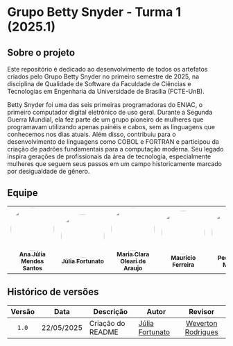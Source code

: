 # Grupo Betty Snyder - Turma 1 (2025.1)

## Sobre o projeto

Este repositório é dedicado ao desenvolvimento de todos os artefatos criados pelo Grupo Betty Snyder no primeiro semestre de 2025, na disciplina de Qualidade de Software da Faculdade de Ciências e Tecnologias em Engenharia da Universidade de Brasília (FCTE-UnB).

Betty Snyder foi uma das seis primeiras programadoras do ENIAC, o primeiro computador digital eletrônico de uso geral. Durante a Segunda Guerra Mundial, ela fez parte de um grupo pioneiro de mulheres que programavam utilizando apenas painéis e cabos, sem as linguagens que conhecemos nos dias atuais. Além disso, contribuiu para o desenvolvimento de linguagens como COBOL e FORTRAN e participou da criação de padrões fundamentais para a computação moderna. Seu legado inspira gerações de profissionais da área de tecnologia, especialmente mulheres que seguem seus passos em um campo historicamente marcado por desigualdade de gênero.

## Equipe

<table>
  <tr>
    <td align="center">
      <a href="http://github.com/ailujana">
        <img src="http://github.com/ailujana.png" width="100" height="100" style="border-radius: 50%; object-fit: cover;" alt=""/>
        <br /><sub><b>Ana Júlia Mendes Santos</b></sub>
      </a>
    </td>
    <td align="center">
      <a href="http://github.com/julia-fortunato">
        <img src="http://github.com/julia-fortunato.png" width="100" height="100" style="border-radius: 50%; object-fit: cover;" alt=""/>
        <br /><sub><b>Júlia Fortunato</b></sub>
      </a>
    </td>
    <td align="center">
      <a href="http://github.com/Oleari19">
        <img src="http://github.com/Oleari19.png" width="100" height="100" style="border-radius: 50%; object-fit: cover;" alt=""/>
        <br /><sub><b>Maria Clara Oleari de Araujo</b></sub>
      </a>
    </td>
    <td align="center">
      <a href="https://github.com/mauricio-araujoo">
        <img src="https://github.com/mauricio-araujoo.png" width="100" height="100" style="border-radius: 50%; object-fit: cover;" alt=""/>
        <br /><sub><b>Maurício Ferreira</b></sub>
      </a>
    </td>
    <td align="center">
      <a href="http://github.com/PedroLock">
        <img src="http://github.com/PedroLock.png" width="100" height="100" style="border-radius: 50%; object-fit: cover;" alt=""/>
        <br /><sub><b>Pedro Lock Martins</b></sub>
      </a>
    </td>
    <td align="center">
      <a href="http://github.com/vevetin">
        <img src="http://github.com/vevetin.png" width="100" height="100" style="border-radius: 50%; object-fit: cover;" alt=""/>
        <br /><sub><b>Weverton Rodrigues da Costa Silva</b></sub>
      </a>
    </td>
  </tr>
</table>


## Histórico de versões

|Versão|Data|Descrição|Autor|Revisor|
|:----:|----|---------|-----|:-------:|
|`1.0`|22/05/2025|Criação do README|[Júlia Fortunato](https://github.com/julia-fortunato)|[Weverton Rodrigues](https://github.com/vevetin)|